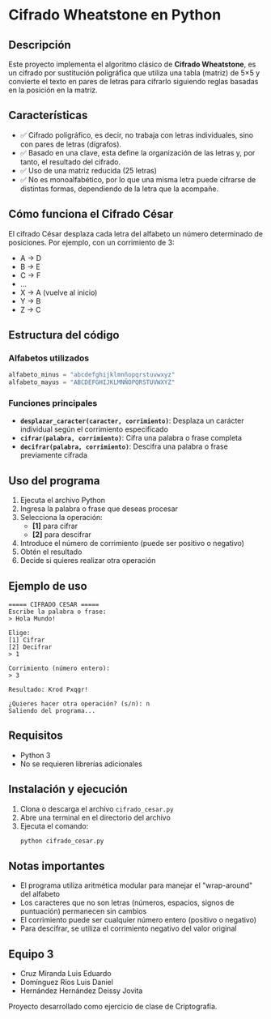 # Cifrado Wheatstone en Python

## Descripción

Este proyecto implementa el algoritmo clásico de **Cifrado Wheatstone**, es un cifrado por sustitución poligráfica que utiliza una tabla (matriz) de 5×5 y convierte el texto en pares de letras para cifrarlo siguiendo reglas basadas en la posición en la matriz.

## Características

- ✅ Cifrado poligráfico, es decir, no trabaja con letras individuales, sino con pares de letras (dígrafos).
- ✅ Basado en una clave, esta define la organización de las letras y, por tanto, el resultado del cifrado.
- ✅ Uso de una matriz reducida (25 letras)
- ✅ No es monoalfabético, por lo que una misma letra puede cifrarse de distintas formas, dependiendo de la letra que la acompañe.


## Cómo funciona el Cifrado César

El cifrado César desplaza cada letra del alfabeto un número determinado de posiciones. Por ejemplo, con un corrimiento de 3:

- A → D
- B → E  
- C → F
- ...
- X → A (vuelve al inicio)
- Y → B
- Z → C

## Estructura del código

### Alfabetos utilizados
```python
alfabeto_minus = "abcdefghijklmnñopqrstuvwxyz"
alfabeto_mayus = "ABCDEFGHIJKLMNÑOPQRSTUVWXYZ"
```

### Funciones principales

- **`desplazar_caracter(caracter, corrimiento)`**: Desplaza un carácter individual según el corrimiento especificado
- **`cifrar(palabra, corrimiento)`**: Cifra una palabra o frase completa
- **`decifrar(palabra, corrimiento)`**: Descifra una palabra o frase previamente cifrada

## Uso del programa

1. Ejecuta el archivo Python
2. Ingresa la palabra o frase que deseas procesar
3. Selecciona la operación:
   - **[1]** para cifrar
   - **[2]** para descifrar
4. Introduce el número de corrimiento (puede ser positivo o negativo)
5. Obtén el resultado
6. Decide si quieres realizar otra operación

## Ejemplo de uso

```
===== CIFRADO CESAR =====
Escribe la palabra o frase:
> Hola Mundo!

Elige:
[1] Cifrar
[2] Decifrar
> 1

Corrimiento (número entero):
> 3

Resultado: Krod Pxqgr!

¿Quieres hacer otra operación? (s/n): n
Saliendo del programa...
```

## Requisitos

- Python 3
- No se requieren librerías adicionales

## Instalación y ejecución

1. Clona o descarga el archivo `cifrado_cesar.py`
2. Abre una terminal en el directorio del archivo
3. Ejecuta el comando:
   ```bash
   python cifrado_cesar.py
   ```

## Notas importantes

- El programa utiliza aritmética modular para manejar el "wrap-around" del alfabeto
- Los caracteres que no son letras (números, espacios, signos de puntuación) permanecen sin cambios
- El corrimiento puede ser cualquier número entero (positivo o negativo)
- Para descifrar, se utiliza el corrimiento negativo del valor original


## Equipo 3
- Cruz Miranda Luis Eduardo
- Domínguez Ríos Luis Daniel
- Hernández Hernández Deissy Jovita

Proyecto desarrollado como ejercicio de clase de Criptografía.
